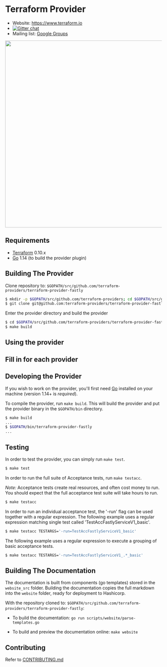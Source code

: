 Terraform Provider
==================

- Website: https://www.terraform.io
- [![Gitter chat](https://badges.gitter.im/hashicorp-terraform/Lobby.png)](https://gitter.im/hashicorp-terraform/Lobby)
- Mailing list: [Google Groups](http://groups.google.com/group/terraform-tool)

<img src="https://cdn.rawgit.com/hashicorp/terraform-website/master/content/source/assets/images/logo-hashicorp.svg" width="600px">

Requirements
------------

-	[Terraform](https://www.terraform.io/downloads.html) 0.10.x
-	[Go](https://golang.org/doc/install) 1.14 (to build the provider plugin)

Building The Provider
---------------------

Clone repository to: `$GOPATH/src/github.com/terraform-providers/terraform-provider-fastly`

```sh
$ mkdir -p $GOPATH/src/github.com/terraform-providers; cd $GOPATH/src/github.com/terraform-providers
$ git clone git@github.com:terraform-providers/terraform-provider-fastly
```

Enter the provider directory and build the provider

```sh
$ cd $GOPATH/src/github.com/terraform-providers/terraform-provider-fastly
$ make build
```

Using the provider
----------------------
## Fill in for each provider

Developing the Provider
---------------------------

If you wish to work on the provider, you'll first need [Go](http://www.golang.org) installed on your machine (version 1.14+ is *required*).

To compile the provider, run `make build`. This will build the provider and put the provider binary in the `$GOPATH/bin` directory.

```sh
$ make build
...
$ $GOPATH/bin/terraform-provider-fastly
...
```

## Testing

In order to test the provider, you can simply run `make test`.

```sh
$ make test
```

In order to run the full suite of Acceptance tests, run `make testacc`.

*Note:* Acceptance tests create real resources, and often cost money to run. You should expect that the full acceptance test suite will take hours to run.

```sh
$ make testacc
```

In order to run an individual acceptance test, the '-run' flag can be used together with a regular expression.
The following example uses a regular expression matching single test called 'TestAccFastlyServiceV1_basic'.

```sh
$ make testacc TESTARGS='-run=TestAccFastlyServiceV1_basic'
```

The following example uses a regular expression to execute a grouping of basic acceptance tests.

```sh
$ make testacc TESTARGS='-run=TestAccFastlyServiceV1_.*_basic'
```

Building The Documentation
--------------------------

The documentation is built from components (go templates) stored in the `website_src` folder.
Building the documentation copies the full markdown into the `website` folder, ready for deployment to Hashicorp.

With the repository cloned to: `$GOPATH/src/github.com/terraform-providers/terraform-provider-fastly`:

* To build the documentation:
`go run scripts/website/parse-templates.go `

* To build and preview the documentation online:
`make website`

Contributing
--------------------------

Refer to [CONTRIBUTING.md](./CONTRIBUTING.md)
